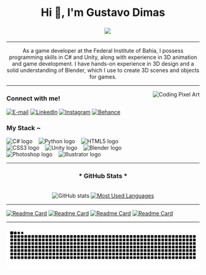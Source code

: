 #

<div align="center">
  <h1>Hi 👋, I'm Gustavo Dimas</h1>
</div>
<div align="center">
  <h3>
    &nbsp;&nbsp;&nbsp;&nbsp;&nbsp;
    <img src="https://readme-typing-svg.herokuapp.com?color=%238A2BE2&lines=C%23+|+Unity+|+3D+|+Blender+|+Game+Development&vCenter=true&width=550&height=50&pause=1000&font_size=20">
  </h3>
</div>

---

<p align="center">
  As a game developer at the Federal Institute of Bahia, I possess programming skills in C# and Unity, along with experience in 3D animation and game development. I have hands-on experience in 3D design and a solid understanding of Blender, which I use to create 3D scenes and objects for games.
</p>

---

<img align="right" alt="Coding Pixel Art" height="150px" src="https://i.imgur.com/59OLvDk.gif" style="margin-left: 10px;">
<h3 align="left">Connect with me!</h3>

[![E-mail](https://img.shields.io/badge/-Email-000?style=for-the-badge&logo=gmail&logoColor=8A2BE2&color=000)](mailto:gustavodimas.92@gmail.com)
[![LinkedIn](https://img.shields.io/badge/-LinkedIn-000?style=for-the-badge&logo=linkedin&logoColor=8A2BE2&color=000)](https://www.linkedin.com/in/gustavo-dimas-480088263/)
[![Instagram](https://img.shields.io/badge/-Instagram-000?style=for-the-badge&logo=instagram&logoColor=8A2BE2&color=000)](https://www.instagram.com/gustadimas/)
[![Behance](https://img.shields.io/badge/-Behance-000?style=for-the-badge&logo=behance&logoColor=8A2BE2&color=000)](https://www.behance.net/gustadimas)

<h3 align="left">My Stack ~</h3>

<div align="left">
  <img src="https://cdn.jsdelivr.net/gh/devicons/devicon/icons/csharp/csharp-original.svg" height="25" alt="C# logo" />
  <img width="8" />
  <img src="https://cdn.jsdelivr.net/gh/devicons/devicon/icons/python/python-original.svg" height="25" alt="Python logo" />
  <img width="8" />
  <img src="https://cdn.jsdelivr.net/gh/devicons/devicon/icons/html5/html5-original.svg" height="25" alt="HTML5 logo" />
  <img width="8" />
  <img src="https://cdn.jsdelivr.net/gh/devicons/devicon/icons/css3/css3-original.svg" height="25" alt="CSS3 logo" />
  <img width="8" />
  <img src="https://cdn.jsdelivr.net/gh/devicons/devicon/icons/unity/unity-original.svg" height="25" alt="Unity logo" />
  <img width="8" />
  <img src="https://cdn.jsdelivr.net/gh/devicons/devicon/icons/blender/blender-original.svg" height="25" alt="Blender logo" />
  <img width="8" />
  <img src="https://upload.wikimedia.org/wikipedia/commons/a/af/Adobe_Photoshop_CC_icon.svg" alt="Photoshop logo" height="25">
  <img width="8" />
  <img src="https://www.vectorlogo.zone/logos/adobe_illustrator/adobe_illustrator-icon.svg" height="25" alt="Illustrator logo" />
  <br>
</div>

---

<div style="text-align: center;" align="center">
  <h3>* GitHub Stats *</h3>
  <br>
  <img src="https://github-readme-stats-git-masterrstaa-rickstaa.vercel.app/api?username=gustadimas&hide_title=true&show_icons=true&include_all_commits=false&count_private=true&line_height=25&hide=issues&bg_color=000&title_color=8A2BE2&text_color=FFF&border_radius=3&border_color=8A2BE2&icon_color=8A2BE2&theme=jolly" alt="GitHub stats">

  <a href="https://github.com/gustadimas/github-readme-stats">
    <img src="https://github-readme-stats-git-masterrstaa-rickstaa.vercel.app/api/top-langs/?username=gustadimas&line_height=10&card_width=290&layout=compact&hide_title=false&count_private=true&langs_count=4&show_icons=true&title_color=8A2BE2&hide=html,scss,less&bg_color=000&text_color=C9A0DC&border_radius=3&border_color=8A2BE2&count_private=true" alt="Most Used Languages">
  </a>
</div>

---

[![Readme Card](https://github-readme-stats-dk.vercel.app/api/pin/?username=gustadimas&repo=CasoMorettiGame&title_color=ffffff&text_color=ffffff&icon_color=b388eb&bg_color=0,4a148c,6a1b9a&hide_border=true)](https://github.com/gustadimas/CasoMorettiGame)
[![Readme Card](https://github-readme-stats-dk.vercel.app/api/pin/?username=gustadimas&repo=HerancaRitmicaGame&title_color=ffffff&text_color=ffffff&icon_color=9575cd&bg_color=0,4527a0,5e35b1&hide_border=true)](https://github.com/gustadimas/HerancaRitmicaGame)
[![Readme Card](https://github-readme-stats-dk.vercel.app/api/pin/?username=gustadimas&repo=SurpresaRosaGame&title_color=ffffff&text_color=ffffff&icon_color=8e24aa&bg_color=0,6a1b9a,8e24aa&hide_border=true)](https://github.com/gustadimas/SurpresaRosaGame)
[![Readme Card](https://github-readme-stats-dk.vercel.app/api/pin/?username=gustadimas&repo=CasquinhaDoMarGame&title_color=ffffff&text_color=ffffff&icon_color=5e35b1&bg_color=0,311b92,512da8&hide_border=true)](https://github.com/gustadimas/CasquinhaDoMarGame)

---

<picture align="center">
  <source media="(prefers-color-scheme: dark)" srcset="https://raw.githubusercontent.com/gustadimas/gustadimas/output/github-contribution-grid-snake-dark.svg">
  <source media="(prefers-color-scheme: light)" srcset="https://raw.githubusercontent.com/gustadimas/gustadimas/output/github-contribution-grid-snake-dark.svg">
  <img align="center" alt="github contribution grid snake animation" src="https://raw.githubusercontent.com/gustadimas/gustadimas/output/github-contribution-grid-snake.svg">
</picture>
